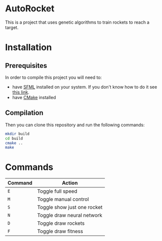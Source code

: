 # AutoRocket

This is a project that uses genetic algorithms to train rockets to reach a target.

# Installation

## Prerequisites

In order to compile this project you will need to:
 - have [SFML](https://www.sfml-dev.org/index.php) installed on your system. If you don't know how to do it see [this link](https://www.sfml-dev.org/tutorials/2.5/#getting-started).
 - have [CMake](https://cmake.org/) installed

## Compilation

Then you can clone this repository and run the following commands:

```bash
mkdir build
cd build
cmake ..
make
```

# Commands

|Command|Action|
|-------|------|
|`E`|Toggle full speed|
|`M`|Toggle manual control|
|`S`|Toggle show just one rocket|
|`N`|Toggle draw neural network|
|`D`|Toggle draw rockets|
|`F`|Toggle draw fitness|
